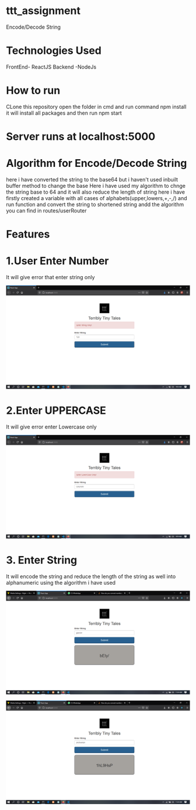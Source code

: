 # ttt_assignment
Encode/Decode String

# Technologies Used

FrontEnd- ReactJS
Backend -NodeJs

# How to run
CLone this repository open the folder in cmd and run command npm install it will install all packages and then run npm start

# Server runs at localhost:5000

# Algorithm for Encode/Decode String
here i have converted the string to the base64 but i haven't used inbuilt buffer method to change the base
Here i have used my algorithm to chnge the string base to 64 and it will also reduce the length of string 
here i have firstly created a variable with all cases of alphabets(upper,lowers,+,-,/) and run function and convert the string to shortened string
andd the algorithm you can find in routes/userRouter


# Features
# 1.User Enter Number 
It will give error that enter string only

![Test Image 1](https://github.com/Gauravsunil/ttt_assignment/blob/master/screenshots/Screenshot%20(149).png)


# 2.Enter UPPERCASE
It will give error enter Lowercase only

![Test Image 2](https://github.com/Gauravsunil/ttt_assignment/blob/master/screenshots/Screenshot%20(150).png)

# 3. Enter String
It will encode the string and reduce the length of the string as well into alphanumeric using the algorithm i  have used

![Test Image 8](https://github.com/Gauravsunil/ttt_assignment/blob/master/screenshots/Screenshot%20(153).png)

![Test Image 9](https://github.com/Gauravsunil/ttt_assignment/blob/master/screenshots/Screenshot%20(154).png)


